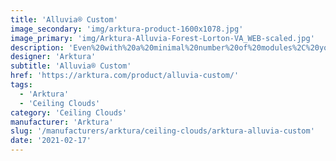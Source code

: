 ```yaml
---
title: 'Alluvia® Custom'
image_secondary: 'img/arktura-product-1600x1078.jpg'
image_primary: 'img/Arktura-Alluvia-Forest-Lorton-VA_WEB-scaled.jpg'
description: 'Even%20with%20a%20minimal%20number%20of%20modules%2C%20you%20can%20generate%20huge%20design%20impact%20using%20Alluvia%AE%20Custom.%20We%20offer%20tailorable%20system%20components%20in%20each%20tile%20so%20that%20Alluvia%AE%20Custom%20fulfills%20your%20design%20goal%2C%20whether%20you%20are%20working%20with%20a%20tall%20atrium%20or%20a%20lower-height%20ceiling.%20The%20end%20products%20come%20equipped%20with%20all%20the%20necessary%20attachments%20and%20mounting%20hardware%2C%20making%20installation%20approachable%20and%20simple.%20Tubes%20are%20easily%20removable%20and%20offer%20the%20opportunity%20to%20integrate%20lighting.'
designer: 'Arktura'
subtitle: 'Alluvia® Custom'
href: 'https://arktura.com/product/alluvia-custom/'
tags:
  - 'Arktura'
  - 'Ceiling Clouds'
category: 'Ceiling Clouds'
manufacturer: 'Arktura'
slug: '/manufacturers/arktura/ceiling-clouds/arktura-alluvia-custom'
date: '2021-02-17'
---
```


